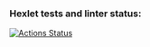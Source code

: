 ### Hexlet tests and linter status:
[![Actions Status](https://github.com/maksimowich/python-project-lvl3/workflows/hexlet-check/badge.svg)](https://github.com/maksimowich/python-project-lvl3/actions)